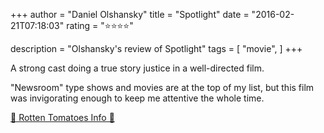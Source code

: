 +++
author = "Daniel Olshansky"
title = "Spotlight"
date = "2016-02-21T07:18:03"
rating = "⭐⭐⭐⭐"

description = "Olshansky's review of Spotlight"
tags = [
    "movie",
]
+++


A strong cast doing a true story justice in a well-directed film.

"Newsroom" type shows and movies are at the top of my list, but this film was invigorating enough to keep me attentive the whole time.

[🍅 Rotten Tomatoes Info 🍅](https://www.rottentomatoes.com//m/spotlight_2015)